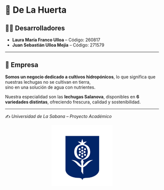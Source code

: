 # 🌱 De La Huerta

## 👩‍💻 Desarrolladores

- **Laura María Franco Ulloa** – Código: 260817  
- **Juan Sebastián Ulloa Mejía** – Código: 271579  

---

## 🏢 Empresa

**Somos un negocio dedicado a cultivos hidropónicos**, lo que significa que nuestras lechugas no se cultivan en tierra,  
sino en una solución de agua con nutrientes.  

Nuestra especialidad son las **lechugas Salanova**, disponibles en **6 variedades distintas**, ofreciendo frescura, calidad y sostenibilidad.

---

✍️ *Universidad de La Sabana – Proyecto Académico*

<p align="center">
  <img src="Imagenes/Unisabana.png" alt="Universidad de La Sabana" width="200"/>
</p>

